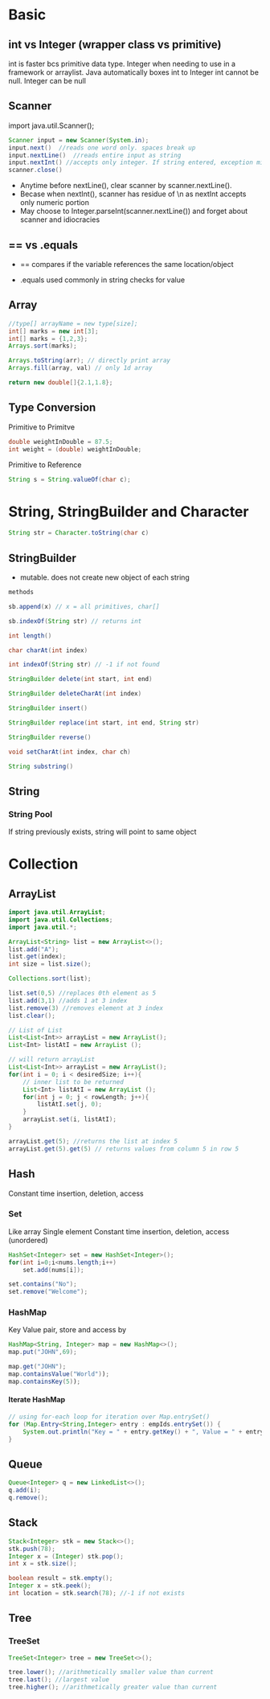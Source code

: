 # Basic
## int vs Integer (wrapper class vs primitive)
int is faster bcs primitive data type. Integer when needing to use in a framework or arraylist.
Java automatically boxes int to Integer
int cannot be null. Integer can be null

## Scanner
import java.util.Scanner();

```java
Scanner input = new Scanner(System.in);
input.next()  //reads one word only. spaces break up
input.nextLine()  //reads entire input as string
input.nextInt() //accepts only integer. If string entered, exception mismatch type
scanner.close()
```
* Anytime before nextLine(), clear scanner by scanner.nextLine().
* Becase when nextInt(), scanner has residue of \n  as nextInt accepts only numeric portion
* May choose to Integer.parseInt(scanner.nextLine()) and forget about scanner and idiocracies

## == vs .equals
* == compares if the variable references the same location/object

* .equals used commonly in string checks for value

## Array
```java
//type[] arrayName = new type[size];
int[] marks = new int[3];
int[] marks = {1,2,3};
Arrays.sort(marks);

Arrays.toString(arr); // directly print array
Arrays.fill(array, val) // only 1d array

return new double[]{2.1,1.8};
```

## Type Conversion
Primitive to Primitve
```java
double weightInDouble = 87.5;
int weight = (double) weightInDouble;
```

Primitive to Reference
```java
String s = String.valueOf(char c);
```
# String, StringBuilder and Character
```java
String str = Character.toString(char c)
```

## StringBuilder
* mutable. does not create new object of each string

```java
methods

sb.append(x) // x = all primitives, char[]

sb.indexOf(String str) // returns int

int length()

char charAt(int index)

int indexOf(String str) // -1 if not found

StringBuilder delete(int start, int end)

StringBuilder deleteCharAt(int index)

StringBuilder insert()

StringBuilder replace(int start, int end, String str)

StringBuilder reverse()

void setCharAt(int index, char ch)

String substring()
```

## String
### String Pool
If string previously exists, string will point to same object

# Collection
## ArrayList
```java
import java.util.ArrayList;
import java.util.Collections;
import java.util.*;

ArrayList<String> list = new ArrayList<>();
list.add("A");
list.get(index); 
int size = list.size();

Collections.sort(list);

list.set(0,5) //replaces 0th element as 5
list.add(3,1) //adds 1 at 3 index
list.remove(3) //removes element at 3 index
list.clear();

// List of List
List<List<Int>> arrayList = new ArrayList();
List<Int> listAtI = new ArrayList ();

// will return arrayList
List<List<Int>> arrayList = new ArrayList();
for(int i = 0; i < desiredSize; i++){
	// inner list to be returned
    List<Int> listAtI = new ArrayList ();
    for(int j = 0; j < rowLength; j++){
        listAtI.set(j, 0);
    }
    arrayList.set(i, listAtI);
}

arrayList.get(5); //returns the list at index 5
arrayList.get(5).get(5) // returns values from column 5 in row 5
```

## Hash
Constant time insertion, deletion, access

### Set
Like array Single element Constant time insertion, deletion, access (unordered)
```java
HashSet<Integer> set = new HashSet<Integer>();
for(int i=0;i<nums.length;i++)
	set.add(nums[i]);

set.contains("No");
set.remove("Welcome");
```

### HashMap
Key Value pair, store and access by 
```java
HashMap<String, Integer> map = new HashMap<>();
map.put("JOHN",69);

map.get("JOHN");
map.containsValue("World"));
map.containsKey(5));
```

#### Iterate HashMap
```java
// using for-each loop for iteration over Map.entrySet()
for (Map.Entry<String,Integer> entry : empIds.entrySet()) {
	System.out.println("Key = " + entry.getKey() + ", Value = " + entry.getValue());
}
```

## Queue
```java
Queue<Integer> q = new LinkedList<>();
q.add(i);
q.remove();
```

## Stack
```java
Stack<Integer> stk = new Stack<>();
stk.push(78);
Integer x = (Integer) stk.pop();
int x = stk.size();

boolean result = stk.empty();
Integer x = stk.peek();
int location = stk.search(78); //-1 if not exists 
```

## Tree
### TreeSet
```java
TreeSet<Integer> tree = new TreeSet<>();

tree.lower(); //arithmetically smaller value than current
tree.last(); //largest value
tree.higher(); //arithmetically greater value than current
```
